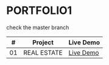 # PORTFOLIO1

check the master branch



| # | Project | Live Demo |
|---|---------|-----------|
| 01 | REAL ESTATE | [Live Demo]( https://kumargit01.github.io/REAL.ESTATE/) |
